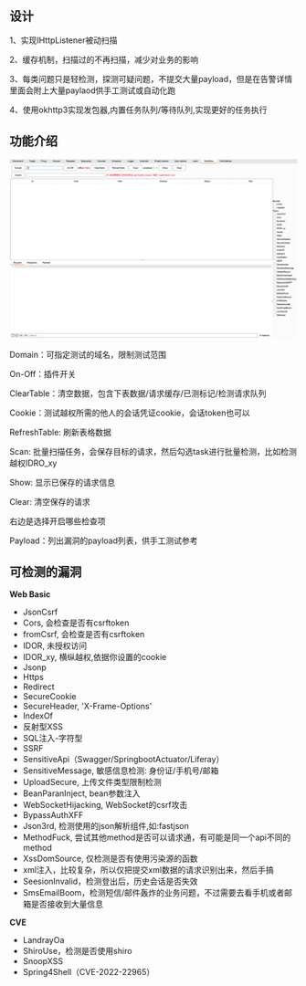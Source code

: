 ## 设计
1、实现IHttpListener被动扫描

2、缓存机制，扫描过的不再扫描，减少对业务的影响

3、每类问题只是轻检测，探测可疑问题，不提交大量payload，但是在告警详情里面会附上大量paylaod供手工测试或自动化跑

4、使用okhttp3实现发包器,内置任务队列/等待队列,实现更好的任务执行
## 功能介绍
![img.png](img.png)

Domain：可指定测试的域名，限制测试范围

On-Off：插件开关

ClearTable：清空数据，包含下表数据/请求缓存/已测标记/检测请求队列

Cookie：测试越权所需的他人的会话凭证cookie，会话token也可以

RefreshTable: 刷新表格数据

Scan: 批量扫描任务，会保存目标的请求，然后勾选task进行批量检测，比如检测越权IDRO_xy

Show: 显示已保存的请求信息

Clear: 清空保存的请求

右边是选择开启哪些检查项

Payload：列出漏洞的payload列表，供手工测试参考

## 可检测的漏洞
**Web Basic**
- JsonCsrf
- Cors, 会检查是否有csrftoken
- fromCsrf, 会检查是否有csrftoken
- IDOR, 未授权访问
- IDOR_xy, 横纵越权,依据你设置的cookie
- Jsonp
- Https
- Redirect
- SecureCookie
- SecureHeader, 'X-Frame-Options'
- IndexOf
- 反射型XSS
- SQL注入-字符型
- SSRF
- SensitiveApi（Swagger/SpringbootActuator/Liferay）
- SensitiveMessage, 敏感信息检测: 身份证/手机号/邮箱
- UploadSecure, 上传文件类型限制检测
- BeanParanInject, bean参数注入
- WebSocketHijacking, WebSocket的csrf攻击
- BypassAuthXFF
- Json3rd, 检测使用的json解析组件,如:fastjson
- MethodFuck, 尝试其他method是否可以请求通，有可能是同一个api不同的method
- XssDomSource, 仅检测是否有使用污染源的函数
- xml注入，比较复杂，所以仅把提交xml数据的请求识别出来，然后手搞
- SeesionInvalid，检测登出后，历史会话是否失效
- SmsEmailBoom，检测短信/邮件轰炸的业务问题，不过需要去看手机或者邮箱是否接收到大量信息

**CVE**
- LandrayOa
- ShiroUse，检测是否使用shiro
- SnoopXSS
- Spring4Shell（CVE-2022-22965）

